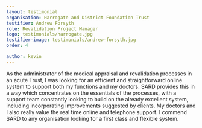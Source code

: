 ```yaml
---
layout: testimonial
organisation: Harrogate and District Foundation Trust
testifier: Andrew Forsyth
role: Revalidation Project Manager
logo: testimonials/harrogate.jpg
testifier-image: testimonials/andrew-forsyth.jpg
order: 4

author: kevin
---
```


As the administrator of the medical appraisal and revalidation processes in an acute Trust, I was looking for an efficient and straightforward online system to support both my functions and my doctors. SARD provides this in a way which concentrates on the essentials of the processes, with a support team constantly looking to build on the already excellent system, including incorporating improvements suggested by clients. My doctors and I also really value the real time online and telephone support. I commend SARD to any organisation looking for a first class and flexible system.

